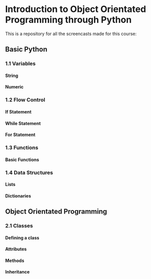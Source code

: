 # Introduction to Object Orientated Programming through Python

This is a repository for all the screencasts made for this course:

## Basic Python

### 1.1 Variables

#### String
#### Numeric

### 1.2 Flow Control

#### If Statement
#### While Statement
#### For Statement

### 1.3 Functions

#### Basic Functions

### 1.4 Data Structures

#### Lists
#### Dictionaries

## Object Orientated Programming

### 2.1 Classes

#### Defining a class
#### Attributes
#### Methods
#### Inheritance

